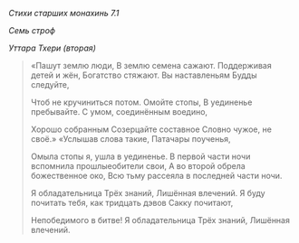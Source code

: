 *Стихи старших монахинь 7\.1*

*Семь строф*

*Уттара Тхери \(вторая\)*

> «Пашут землю люди,
> В землю семена сажают\.
> Поддерживая детей и жён,
> Богатство стяжают\.
> Вы наставленьям Будды следуйте,
>
> Чтоб не кручиниться потом\.
> Омойте стопы,
> В уединенье пребывайте\.
> С умом, соединённым воедино,
>
> Хорошо собранным
> Созерцайте составное
> Словно чужое, не своё\.»
> «Услышав слова такие, Патачары поученья,
>
> Омыла стопы я, ушла в уединенье\.
> В первой части ночи вспомнила прошлыеобители свои,
> А во второй обрела божественное око,
> Всю тьму рассеяла в последней части ночи\.
>
> Я обладательница Трёх знаний,
> Лишённая влечений\.
> Я буду почитать тебя, как тридцать дэвов Сакку почитают,
>
> Непобедимого в битве\!
> Я обладательница Трёх знаний,
> Лишённая влечений\.